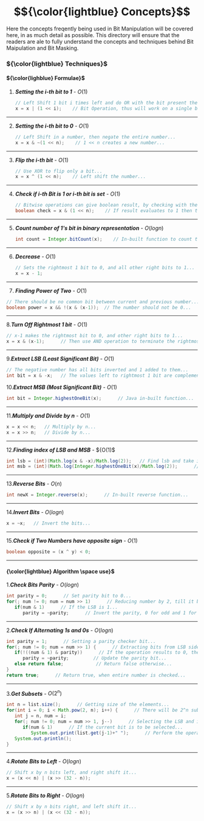 # $${\color{lightblue} Concepts}$$

Here the concepts freqently being used in Bit Manipulation will be covered here, in as much detail as possible. This directory will ensure that the readers are ale to fully understand the concepts and techniques behind Bit Maipulation and Bit Masking.

### ${\color{lightblue} Techniques}$

#### ${\color{lighblue} Formulae}$

1. ***Setting the i-th bit to 1*** - ${O(1)}$
   
   ```java
   // Left Shift 1 bit i times left and do OR with the bit present their...
   x = x | (1 << i);    // Bit Operation, thus will work on a single bit...
   ```

---

2. ***Setting the i-th bit to 0*** - ${O(1)}$
   
   ```java
   // Left Shift in a number, then negate the entire number...
   x = x & ~(1 << n);    // 1 << n creates a new number...
   ```

---

3. ***Flip the i-th bit*** - ${O(1)}$
   
   ```java
   // Use XOR to flip only a bit...
   x = x ^ (1 << n);    // Left shift the number...
   ```

---

4. ***Check if i-th Bit is 1 or i-th bit is set*** - ${O(1)}$
   
   ```java
   // Bitwise operations can give boolean result, by checking with their garbage values...
   boolean check = x & (1 << n);    // If result evaluates to 1 then true...
   ```

---

5. ***Count number of 1's bit in binary representation*** - ${O(log n)}$

   ```java
   int count = Integer.bitCount(x);    // In-built function to count the number of bits to 1...
   ```

---

6. ***Decrease*** - ${O(1)}$

   ```java
   // Sets the rightmost 1 bit to 0, and all other right bits to 1...
   x = x - 1;
   ```

---

7.  ***Finding Power of Two*** - ${O(1)}$

   ```java
  // There should be no common bit between current and previous number...
  boolean power = x && !(x & (x-1));  // The number should not be 0...
  ```

---

8.***Turn Off Rightmost 1 bit*** - ${O(1)}$

```java
// x-1 makes the rightmost bit to 0, and other right bits to 1...
x = x & (x-1);      // Then use AND operation to terminate the rightmost bit...
```

---

9.***Extract LSB (Least Significant Bit)*** - ${O(1)}$

```java
// The negative number has all bits inverted and 1 added to them...
int bit = x & -x;   // The values left to rightmost 1 bit are complementary, to set 0 use AND...
```

10.***Extract MSB (Most Significant Bit)*** - ${O(1)}$

```java
int bit = Integer.highestOneBit(x);      // Java in-built function...
```

---

11.***Multiply and Divide by n*** - ${O(1)}$

```java
x = x << n;   // Multiply by n...
x = x >> n;   // Divide by n...
```

---

12.***Finding index of LSB and MSB*** - ${O(1)$

```java
int lsb = (int)(Math.log(x & -x)/Math.log(2));   // Find lsb and take its log base 2 value...
int msb = (int)(Math.log(Integer.highestOneBit(x)/Math.log(2));      // Find msb and take its log base 2 value...
```

---

13.***Reverse Bits*** - ${O(n)}$

```java
int newX = Integer.reverse(x);      // In-built reverse function...
```

---

14.***Invert Bits*** - ${O(log n)}$

```java
x = ~x;   // Invert the bits...
```

---

15.***Check if Two Numbers have opposite sign*** - ${O(1)}$

```java
boolean opposite = (x ^ y) < 0;
```

---

#### {\color{lightblue} Algorithm \space use}$

1.***Check Bits Parity*** - ${O(log n)}$

```java
int parity = 0;      // Set parity bit to 0...
for(; num != 0; num = num >> 1)      // Reducing number by 2, till it becomes 0...
   if(num & 1)      // If the LSB is 1...
      parity = ~parity;      // Invert the parity, 0 for odd and 1 for even...
```

---

2.***Check If Alternating 1s and 0s*** - ${O(log n)}$

```java
int parity = 1;      // Setting a parity checker bit...
for(; num != 0; num = num >> 1) {      // Extracting bits from LSB side...
   if(!((num & 1) & parity))      // If the operation results to 0, then previous and current bits are alternating...
      parity = ~parity;         // Update the parity bit...
   else return false;            // Return false otherwise...
}
return true;      // Return true, when entire number is checked...
```

---

3.***Get Subsets*** - ${O(2^n)}$

```java
int n = list.size();      // Getting size of the elements...
for(int i = 0; i < Math.pow(2, n); i++) {      // There will be 2^n subsets...
   int j = n, num = i;
   for(; num != 0; num = num >> 1, j--)      // Selecting the LSB and its corresponding index...
      if(num & 1)      // If the current bit is to be selected...
         System.out.print(list.get(j-1)+" ");      // Perform the operation...
   System.out.println();
}
```

---

4.***Rotate Bits to Left*** - ${O(log n)}$

```java
// Shift x by n bits left, and right shift it...
x = (x << n) | (x >> (32 - n));
```

---

5.***Rotate Bits to Right*** - ${O(log n)}$

```java
// Shift x by n bits right, and left shift it...
x = (x >> n) | (x << (32 - n));
```


   









